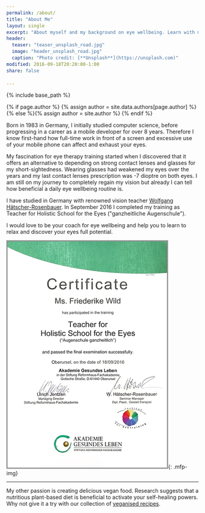 ```yaml
---
permalink: /about/
title: "About Me"
layout: single
excerpt: "About myself and my background on eye wellbeing. Learn with me how to maintain a healthy sight, as well as to prevent and improve vision disorders naturally."
header:
  teaser: "teaser_unsplash_road.jpg"
  image: "header_unsplash_road.jpg"
  caption: "Photo credit: [**Unsplash**](https://unsplash.com)"
modified: 2016-09-18T20:20:00-1:00
share: false

---
```


{% include base_path %}

{% if page.author %}
  {% assign author = site.data.authors[page.author] %}{% else %}{% assign author = site.author %}
{% endif %}

[comment]: <> (TODO: Add a nice photo plus a header?)

Born in 1983 in Germany, I initially studied computer science, before progressing in a career as a mobile developer for over 8 years. Therefore I know first-hand how full-time work in front of a screen and excessive use of your mobile phone can affect and exhaust your eyes.


My fascination for eye therapy training started when I discovered that it offers an alternative to depending on strong contact lenses and glasses for my short-sightedness. Wearing glasses had weakened my eyes over the years and my last contact lenses prescription was -7 dioptre on both eyes. I am still on my journey to completely regain my vision but already I can tell how beneficial a daily eye wellbeing routine is.

I have studied in Germany with renowned vision teacher [Wolfgang Hätscher-Rosenbauer](http://institut-fuer-sehtraining.de/). In September 2016 I completed my training as Teacher for Holistic School for the Eyes ("ganzheitliche Augenschule").

I would love to be your coach for eye wellbeing and help you to learn to relax and discover your eyes full potential.

![Certificate Teacher for Holistic School for the Eyes](/images/page_about_certificate_english.jpg "Certificate Teacher for Holistic School for the Eyes"){: .mfp-img}

---

My other passion is creating delicious vegan food. Research suggests that a nutritious plant-based diet is beneficial to activate your self-healing powers. Why not give it a try with our collection of [veganised recipes](http://veganised.co.uk "veganised recipes").



[comment]: <> (Add some research link to read further on this)


[comment]: <> (You can read more about my own journey to a healthy and vital vision [here].)

